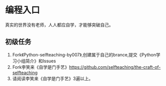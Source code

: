# 编程入口


真实的世界没有老师，人人都应自学，才能够突破自己。

## 初级任务
1. Fork《Python-selfteaching-by007》,创建属于自己的brance,提交《Python学习小组简介》和Issues
2. Fork李笑来《自学是门手艺》https://github.com/selfteaching/the-craft-of-selfteaching 
3. 请阅读李笑来《自学是门手艺》3遍以上。



